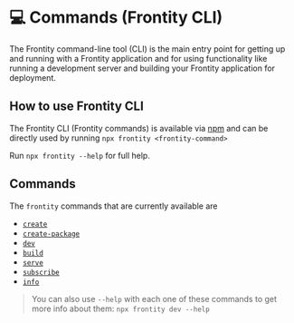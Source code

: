 # 💻 Commands (Frontity CLI)

The Frontity command-line tool (CLI) is the main entry point for getting up and running with a Frontity application and for using functionality like running a development server and building your Frontity application for deployment.

## How to use Frontity CLI

The Frontity CLI (Frontity commands) is available via [npm](https://www.npmjs.com/package/frontity) and can be directly used by running `npx frontity <frontity-command>`

Run `npx frontity --help` for full help.

## Commands

The `frontity` commands that are currently available are

- [`create`](create.md)
- [`create-package`](create-package.md)
- [`dev`](dev.md)
- [`build`](build.md)
- [`serve`](serve.md)
- [`subscribe`](subscribe.md)
- [`info`](info.md)

> You can also use `--help` with each one of these commands to get more info about them: `npx frontity dev --help`
